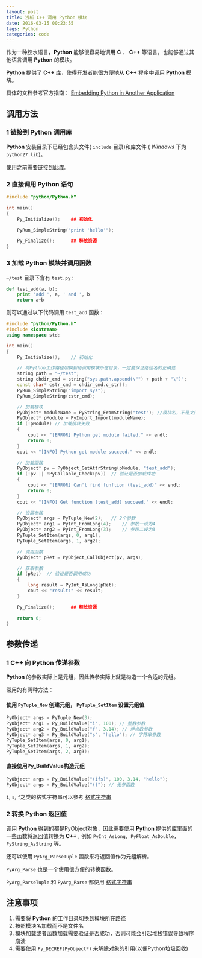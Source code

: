 ```yaml
---
layout: post
title: 浅析 C++ 调用 Python 模块
date: 2016-03-15 00:23:55
tags: Python
categories: code
---
```


作为一种胶水语言，**Python** 能够很容易地调用 **C** 、 **C++** 等语言，也能够通过其他语言调用 **Python** 的模块。

**Python** 提供了 **C++** 库，使得开发者能很方便地从 **C++** 程序中调用 **Python** 模块。

具体的文档参考官方指南：
[Embedding Python in Another Application](https://docs.python.org/2/extending/embedding.html)

## 调用方法

### 1 链接到 **Python** 调用库

**Python** 安装目录下已经包含头文件( `include` 目录)和库文件 ( *Windows* 下为 `python27.lib`)。

使用之前需要链接到此库。

### 2 直接调用 **Python** 语句

```cpp
#include "python/Python.h"

int main()
{
    Py_Initialize();    ## 初始化

    PyRun_SimpleString("print 'hello'");

    Py_Finalize();      ## 释放资源
}

```

### 3 加载 **Python** 模块并调用函数

`~/test` 目录下含有 `test.py` :

```python
def test_add(a, b):
    print 'add ', a, ' and ', b
    return a+b
```

则可以通过以下代码调用 `test_add` 函数 :

```cpp
#include "python/Python.h"
#include <iostream>
using namespace std;

int main()
{
    Py_Initialize();    // 初始化

    // 将Python工作路径切换到待调用模块所在目录，一定要保证路径名的正确性
    string path = "~/test";
    string chdir_cmd = string("sys.path.append(\"") + path + "\")";
    const char* cstr_cmd = chdir_cmd.c_str();
    PyRun_SimpleString("import sys");
    PyRun_SimpleString(cstr_cmd);

    // 加载模块
    PyObject* moduleName = PyString_FromString("test"); //模块名，不是文件名
	PyObject* pModule = PyImport_Import(moduleName);
    if (!pModule) // 加载模块失败
	{
		cout << "[ERROR] Python get module failed." << endl;
		return 0;
	}
	cout << "[INFO] Python get module succeed." << endl;

    // 加载函数
    PyObject* pv = PyObject_GetAttrString(pModule, "test_add");
	if (!pv || !PyCallable_Check(pv))  // 验证是否加载成功
	{
		cout << "[ERROR] Can't find funftion (test_add)" << endl;
		return 0;
	}
	cout << "[INFO] Get function (test_add) succeed." << endl;

    // 设置参数
	PyObject* args = PyTuple_New(2);   // 2个参数
	PyObject* arg1 = PyInt_FromLong(4);    // 参数一设为4
	PyObject* arg2 = PyInt_FromLong(3);    // 参数二设为3
	PyTuple_SetItem(args, 0, arg1);
	PyTuple_SetItem(args, 1, arg2);

    // 调用函数
	PyObject* pRet = PyObject_CallObject(pv, args);

    // 获取参数
    if (pRet)  // 验证是否调用成功
	{
		long result = PyInt_AsLong(pRet);
		cout << "result:" << result;
	}

    Py_Finalize();      ## 释放资源

    return 0;
}

```

## 参数传递

### 1 **C++** 向 **Python** 传递参数

**Python** 的参数实际上是元组，因此传参实际上就是构造一个合适的元组。

常用的有两种方法：

#### 使用 `PyTuple_New` 创建元组， `PyTuple_SetItem` 设置元组值

```cpp
PyObject* args = PyTuple_New(3);
PyObject* arg1 = Py_BuildValue("i", 100); // 整数参数
PyObject* arg2 = Py_BuildValue("f", 3.14); // 浮点数参数
PyObject* arg3 = Py_BuildValue("s", "hello"); // 字符串参数
PyTuple_SetItem(args, 0, arg1);
PyTuple_SetItem(args, 1, arg2);
PyTuple_SetItem(args, 2, arg3);
```

#### 直接使用Py_BuildValue构造元组

```cpp
PyObject* args = Py_BuildValue("(ifs)", 100, 3.14, "hello");
PyObject* args = Py_BuildValue("()"); // 无参函数
```

`i`, `s`, `f`之类的格式字符串可以参考 [格式字符串][1]

### 2 转换 **Python** 返回值

调用 **Python** 得到的都是PyObject对象，因此需要使用 **Python** 提供的库里面的一些函数将返回值转换为 **C++** , 例如 `PyInt_AsLong`，`PyFloat_AsDouble`， `PyString_AsString` 等。

还可以使用 `PyArg_ParseTuple` 函数来将返回值作为元组解析。

`PyArg_Parse` 也是一个使用很方便的转换函数。

`PyArg_ParseTuple` 和 `PyArg_Parse` 都使用 [格式字符串][1]

## 注意事项

1. 需要将 **Python** 的工作目录切换到模块所在路径
2. 按照模块名加载而不是文件名
3. 模块加载或者函数加载需要验证是否成功，否则可能会引起堆栈错误导致程序崩溃
4. 需要使用 `Py_DECREF(PyObject*)` 来解除对象的引用(以便Python垃圾回收)


[1]: https://docs.python.org/release/1.5.2p2/ext/parseTuple.html
